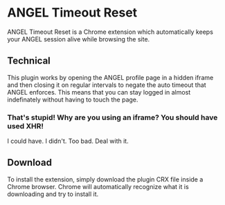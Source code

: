 ANGEL Timeout Reset
===================

ANGEL Timeout Reset is a Chrome extension which automatically keeps your ANGEL session alive while browsing the site.

Technical
---------

This plugin works by opening the ANGEL profile page in a hidden iframe and then closing it on regular intervals to negate the auto timeout that ANGEL enforces. This means that you can stay logged in almost indefinately without having to touch the page.

### That's stupid! Why are you using an iframe? You should have used XHR!
I could have. I didn't. Too bad. Deal with it.

Download
--------

To install the extension, simply download the plugin CRX file inside a Chrome browser. Chrome will automatically recognize what it is downloading and try to install it.
